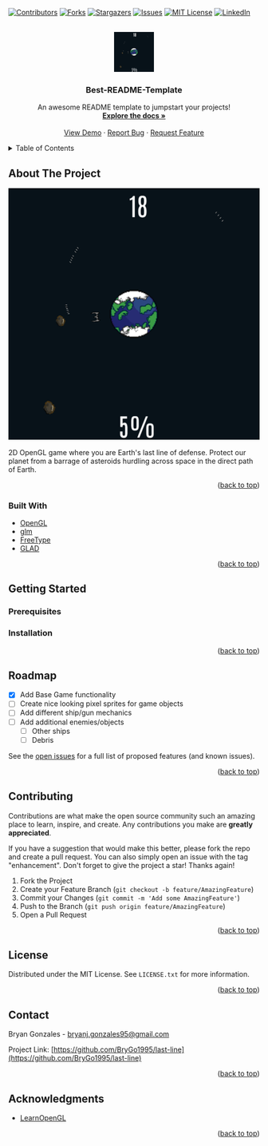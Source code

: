 <div id="top"></div>
<!--
*** Thanks for checking out the Best-README-Template. If you have a suggestion
*** that would make this better, please fork the repo and create a pull request
*** or simply open an issue with the tag "enhancement".
*** Don't forget to give the project a star!
*** Thanks again! Now go create something AMAZING! :D
-->



<!-- PROJECT SHIELDS -->
<!--
*** I'm using markdown "reference style" links for readability.
*** Reference links are enclosed in brackets [ ] instead of parentheses ( ).
*** See the bottom of this document for the declaration of the reference variables
*** for contributors-url, forks-url, etc. This is an optional, concise syntax you may use.
*** https://www.markdownguide.org/basic-syntax/#reference-style-links
-->
[![Contributors][contributors-shield]][contributors-url]
[![Forks][forks-shield]][forks-url]
[![Stargazers][stars-shield]][stars-url]
[![Issues][issues-shield]][issues-url]
[![MIT License][license-shield]][license-url]
[![LinkedIn][linkedin-shield]][linkedin-url]



<!-- PROJECT LOGO -->
<br />
<div align="center">
  <a href="https://github.com/othneildrew/Best-README-Template">
    <img src="doc/images/GamePlay1.PNG" alt="Logo" width="80" height="80">
  </a>

  <h3 align="center">Best-README-Template</h3>

  <p align="center">
    An awesome README template to jumpstart your projects!
    <br />
    <a href="https://github.com/othneildrew/Best-README-Template"><strong>Explore the docs »</strong></a>
    <br />
    <br />
    <a href="https://github.com/othneildrew/Best-README-Template">View Demo</a>
    ·
    <a href="https://github.com/othneildrew/Best-README-Template/issues">Report Bug</a>
    ·
    <a href="https://github.com/othneildrew/Best-README-Template/issues">Request Feature</a>
  </p>
</div>



<!-- TABLE OF CONTENTS -->
<details>
  <summary>Table of Contents</summary>
  <ol>
    <li>
      <a href="#about-the-project">About The Project</a>
      <ul>
        <li><a href="#built-with">Built With</a></li>
      </ul>
    </li>
    <li>
      <a href="#getting-started">Getting Started</a>
      <ul>
        <li><a href="#prerequisites">Prerequisites</a></li>
        <li><a href="#installation">Installation</a></li>
      </ul>
    </li>
    <li><a href="#usage">Usage</a></li>
    <li><a href="#roadmap">Roadmap</a></li>
    <li><a href="#contributing">Contributing</a></li>
    <li><a href="#license">License</a></li>
    <li><a href="#contact">Contact</a></li>
    <li><a href="#acknowledgments">Acknowledgments</a></li>
  </ol>
</details>



<!-- ABOUT THE PROJECT -->
## About The Project

[![Product Name Screen Shot][gameplay-screenshot]](https://example.com)

2D OpenGL game where you are Earth's last line of defense. Protect our planet from a barrage of asteroids hurdling across space in the direct path of Earth.

<p align="right">(<a href="#top">back to top</a>)</p>



### Built With

* [OpenGL](https://www.opengl.org/)
* [glm](https://github.com/g-truc/glm)
* [FreeType](https://freetype.org/)
* [GLAD](https://glad.dav1d.de/)

<p align="right">(<a href="#top">back to top</a>)</p>



<!-- GETTING STARTED -->
## Getting Started

### Prerequisites


### Installation

<p align="right">(<a href="#top">back to top</a>)</p>



<!-- ROADMAP -->
## Roadmap

- [x] Add Base Game functionality
- [ ] Create nice looking pixel sprites for game objects
- [ ] Add different ship/gun mechanics
- [ ] Add additional enemies/objects
    - [ ] Other ships
    - [ ] Debris

See the [open issues](https://github.com/BryGo1995/last-line/issues) for a full list of proposed features (and known issues).

<p align="right">(<a href="#top">back to top</a>)</p>



<!-- CONTRIBUTING -->
## Contributing

Contributions are what make the open source community such an amazing place to learn, inspire, and create. Any contributions you make are **greatly appreciated**.

If you have a suggestion that would make this better, please fork the repo and create a pull request. You can also simply open an issue with the tag "enhancement".
Don't forget to give the project a star! Thanks again!

1. Fork the Project
2. Create your Feature Branch (`git checkout -b feature/AmazingFeature`)
3. Commit your Changes (`git commit -m 'Add some AmazingFeature'`)
4. Push to the Branch (`git push origin feature/AmazingFeature`)
5. Open a Pull Request

<p align="right">(<a href="#top">back to top</a>)</p>



<!-- LICENSE -->
## License

Distributed under the MIT License. See `LICENSE.txt` for more information.

<p align="right">(<a href="#top">back to top</a>)</p>



<!-- CONTACT -->
## Contact

Bryan Gonzales  - bryanj.gonzales95@gmail.com

Project Link: [https://github.com/BryGo1995/last-line](https://github.com/BryGo1995/last-line)

<p align="right">(<a href="#top">back to top</a>)</p>



<!-- ACKNOWLEDGMENTS -->
## Acknowledgments

* [LearnOpenGL](https://learnopengl.com/)

<p align="right">(<a href="#top">back to top</a>)</p>



<!-- MARKDOWN LINKS & IMAGES -->
<!-- https://www.markdownguide.org/basic-syntax/#reference-style-links -->
[contributors-shield]: https://img.shields.io/github/contributors/BryGo1995/last-line.svg?style=for-the-badge
[contributors-url]: https://github.com/BryGo1995/last-line/graphs/contributors
[forks-shield]: https://img.shields.io/github/forks/BryGo1995/last-line.svg?style=for-the-badge
[forks-url]: https://github.com/BryGo1995/last-line/network/members
[stars-shield]: https://img.shields.io/github/stars/BryGo1995/last-line.svg?style=for-the-badge
[stars-url]: https://github.com/BryGo1995/last-line/stargazers
[issues-shield]: https://img.shields.io/github/issues/BryGo1995/last-line.svg?style=for-the-badge
[issues-url]: https://github.com/BryGo1995/last-line/issues
[license-shield]: https://img.shields.io/github/license/BryGo1995/last-line.svg?style=for-the-badge
[license-url]: https://github.com/BryGo1995/last-line/blob/master/LICENSE.txt
[linkedin-shield]: https://img.shields.io/badge/-LinkedIn-black.svg?style=for-the-badge&logo=linkedin&colorB=555
[linkedin-url]: https://www.linkedin.com/in/bryan-gonzales-2b3408134/
[gameplay-screenshot]: doc/images/GamePlay1.PNG
